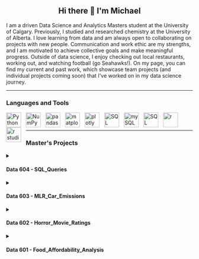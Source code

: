 <h2 align="center">Hi there 👋 I'm Michael</h2>

I am a driven Data Science and Analytics Masters student at the University of Calgary. Previously, I studied and researched chemistry at the University of Alberta. I love learning from data and am always open to collaborating on projects with new people. Communication and work ethic are my strengths, and I am motivated to achieve collective goals and make meaningful progress. Outside of data science, I enjoy checking out local restaurants, working out, and watching football (go Seahawks!). On my page, you can find my current and past work, which showcase team projects (and individual projects coming soon) that I've worked on in my data science journey. 

---

### Languages and Tools 

<img align="left" alt="Python" width="40px" style="padding-right:10px;" src="https://cdn.jsdelivr.net/gh/devicons/devicon@latest/icons/python/python-original.svg" />
<img align="left" alt="NumPy" width="40px" style="padding-right:10px;" src="https://cdn.jsdelivr.net/gh/devicons/devicon@latest/icons/numpy/numpy-original.svg" />
<img align="left" alt="pandas" width="40px" style="padding-right:10px;" src="https://cdn.jsdelivr.net/gh/devicons/devicon@latest/icons/pandas/pandas-original.svg" />
<img align="left" alt="matplotlib" width="40px" style="padding-right:10px;" src="https://cdn.jsdelivr.net/gh/devicons/devicon@latest/icons/matplotlib/matplotlib-original.svg" />
<img align="left" alt="plotly" width="40px" style="padding-right:10px;" src="https://cdn.jsdelivr.net/gh/devicons/devicon@latest/icons/plotly/plotly-original.svg" />
<img align="left" alt="SQL" width="40px" style="padding-right:10px;" src="https://cdn.jsdelivr.net/gh/devicons/devicon@latest/icons/azuresqldatabase/azuresqldatabase-original.svg" />
<img align="left" alt="mySQL" width="40px" style="padding-right:10px;" src="https://cdn.jsdelivr.net/gh/devicons/devicon@latest/icons/mysql/mysql-original.svg" />
<img align="left" alt="SQL Alchemy" width="40px" style="padding-right:10px;" src="https://cdn.jsdelivr.net/gh/devicons/devicon@latest/icons/sqlalchemy/sqlalchemy-original.svg" />
<img align="left" alt="r" width="40px" style="padding-right:10px;" src="https://cdn.jsdelivr.net/gh/devicons/devicon@latest/icons/r/r-original.svg" />
<img align="left" alt="r studio" width="40px" style="padding-right:10px;" src="https://cdn.jsdelivr.net/gh/devicons/devicon@latest/icons/rstudio/rstudio-original.svg" />
<br/>
<br/>

---

### Master's Projects


<details>
<summary><h4>Data 604 - SQL_Queries</h4></summary> 
 <table>
  <tr>
    <td width= "60%">
      The main focus of data 604 was utilizing SQl through mySQL and SQL Alchemy to effectively navigate and explore databases. My team and I looked into on Alberta air quality and what factors may be directly related to specific air quality levels seen in Alberta. We leveraged open source datasets from the Government of Alberta on factors including demographics, agriculture, greenhouse gas emissions, and life expectancy to create a database and find insights through SQL queries.
    </td>
    <td width= "40%">
      <img alt="Life Expectancy and Air Quality Index Trends" src="https://github.com/user-attachments/assets/3a2fa9c0-d8a9-4845-b40a-0e68c684efb8" width="2000px"/>
    </td>
  </tr>
</table>
</details>

<details>
<summary><h4>Data 603 - MLR_Car_Emissions</h4></summary>
<table>
  <tr>
    <td width= "60%">
      The two core learning objectives in data 603 were multiple linear regression and logistical regression. I learned how to utilize these two regression methods in R studio using R. My team and I conducted a project on car CO2 emissions, looking to model which components in cars determine their level of CO2 output. Within this project, we created a multiple linear regression model that could account for 99.81% of adjusted variance in car CO2 emissions. Unfortunately, the model did not pass assumption tests for equal variance and normality, but it was a good learning experience for understanding the workflow to make a regression model.
    </td>
    <td width= "40%">
      <img alt="Graph of Standard Residuals vs Fitted Values to Check Equal Variance" src="https://github.com/user-attachments/assets/fa23db56-129c-4b30-a349-f1ea6cd6d968"/>
    </td>
  </tr>
</table>
</details>

<details>
<summary><h4>Data 602 - Horror_Movie_Ratings</h4></summary>
<table>
  <tr>
    <td width= "60%">
      In data 602, we reviewed and practiced fundamental statistics in R using R studio. The main concepts were covered involved probability, hypothesis testing, confidence intervals, bootstrapping, central limit theorem, and linear regression. 
    </td> 
    <td width= "40%">
      <img alt="Food Spending Visualization from Tableau" src="https://github.com/user-attachments/assets/6593a11f-0e4a-4e53-bf47-6b091546d895"/>
    </td>
  </tr>
</table>
</details>

<details>
<summary><h4>Data 601 - Food_Affordability_Analysis</h4></summary>
<table>
  <tr>
    <td width= "60%">
      Data 601 was my main introductory course in data science in python, and we were taught how to take advantage of a variety of different libraries for data wrangling and analysis (NumPy, pandas, matplotlibs, plotly, etc.). My team and I completed a comprhensive analysis of Canadian food affordability for our class project by utilizing data on Canadian food security levels, food prices, and food spending habits. We cleaned and merged multiple datasets using pandas, completed statistical analysis on the data, and leveraged our free student subscription to tableau to create clear and comprehensive visualizations. All of our findings are put together in a 42 page final report in my repository.
    </td>
    <td width = "40%">
      <img alt="Food Spending Visualization from Tableau" src="https://github.com/user-attachments/assets/905f75b9-b64f-4e6e-9c6f-8dbe77b9951a"/>
    </td>
  </tr>
</table>
</details>

